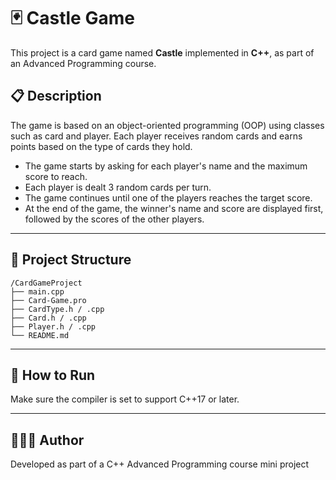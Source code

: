 # 🃏 Castle Game

This project is a card game named **Castle** implemented in **C++**, as part of an Advanced Programming course.

## 📋 Description

The game is based on an object-oriented programming (OOP) using classes such as card and player. Each player receives random cards and earns points based on the type of cards they hold.

- The game starts by asking for each player's name and the maximum score to reach.
- Each player is dealt 3 random cards per turn.
- The game continues until one of the players reaches the target score.
- At the end of the game, the winner's name and score are displayed first, followed by the scores of the other players.

---

## 📁 Project Structure

```
/CardGameProject
├── main.cpp
├── Card-Game.pro
├── CardType.h / .cpp
├── Card.h / .cpp
├── Player.h / .cpp
└── README.md
```

---

## 🚀 How to Run

Make sure the compiler is set to support C++17 or later.

---

## 👩🏻‍💻 Author

Developed as part of a C++ Advanced Programming course mini project
